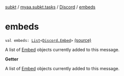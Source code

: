 [subkt](../../index.md) / [myaa.subkt.tasks](../index.md) / [Discord](index.md) / [embeds](./embeds.md)

# embeds

`val embeds: `[`List`](https://kotlinlang.org/api/latest/jvm/stdlib/kotlin.collections/-list/index.html)`<`[`Discord.Embed`](-embed/index.md)`>` [(source)](https://github.com/Myaamori/SubKt/blob/0.1.10/src/main/kotlin/myaa/subkt/tasks/discordtask.kt#L449)

A list of [Embed](-embed/index.md) objects currently added to this message.

**Getter**

A list of [Embed](-embed/index.md) objects currently added to this message.

